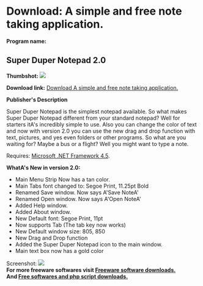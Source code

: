# Download: A simple and free note taking application.

**Program name:**

## Super Duper Notepad 2.0

  
**Thumbshot:** ![](http://www.freewarefiles.com/screenshot/supdupnotepad2_md.jpg)   
  
**Download link:** [Download A simple and free note taking application.](http://freesoftwares.boysofts.com/Super-Duper-Notepad_program_93428.html)  
  


**Publisher's Description**  
  


Super Duper Notepad is the simplest notepad available. So what makes Super Duper Notepad different from your standard notepad? Well for starters itA's incredibly simple to use. Also you can change the color of text and now with version 2.0 you can use the new drag and drop function with text, pictures, and yes even folders or other programs. So what are you waiting for? Maybe a bus or a flight? Well you might want to type a note. 

Requires: [Microsoft .NET Framework 4.5](http://www.microsoft.com/en-us/download/details.aspx?id=30653). 

**WhatA's New in version 2.0:**

  * Main Menu Strip Now has a tan color. 
  * Main Tabs font changed to: Segoe Print, 11.25pt Bold 
  * Renamed Save window. Now says A'Save NoteA' 
  * Renamed Open window. Now says A'Open NoteA' 
  * Added Help window. 
  * Added About window. 
  * New Default font: Segoe Print, 11pt 
  * Now supports Tab (The tab key now works) 
  * New Default window size: 805, 850 
  * New Drag and Drop function 
  * Added the Super Duper Notepad icon to the main window. 
  * Main text box now has a gold color 

  
  
Screenshot: ![](http://www.freewarefiles.com/screenshot/supdupnotepad2.jpg)   
**For more freeware softwares visit [Freeware software downloads.](http://freesoftwares.boysofts.com/)**   
**And [Free softwares and php script downloads.](http://www.boysofts.com/)**

